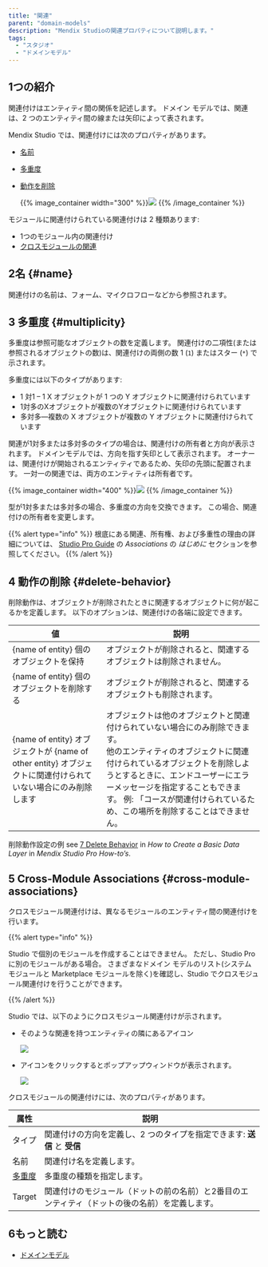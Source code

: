 ```yaml
---
title: "関連"
parent: "domain-models"
description: "Mendix Studioの関連プロパティについて説明します。"
tags:
  - "スタジオ"
  - "ドメインモデル"
---
```


## 1つの紹介

関連付けはエンティティ間の関係を記述します。 ドメイン モデルでは、関連は、2 つのエンティティ間の線または矢印によって表されます。

Mendix Studio では、関連付けには次のプロパティがあります。

* [名前](#name)
* [多重度](#multiplicity)
*  [動作を削除](#delete-behavior)

   {{% image_container width="300" %}}![](attachments/domain-models-association-properties/association-properties.png)
   {{% /image_container %}}

モジュールに関連付けられている関連付けは 2 種類あります:

* 1つのモジュール内の関連付け
* [クロスモジュールの関連](#cross-module-associations)

## 2名 {#name}

関連付けの名前は、フォーム、マイクロフローなどから参照されます。

## 3 多重度 {#multiplicity}

多重度は参照可能なオブジェクトの数を定義します。 関連付けの二項性(または参照されるオブジェクトの数)は、関連付けの両側の数 1 (`1`) またはスター (`*`) で示されます。

多重度には以下のタイプがあります:

* 1 対1 – 1 X オブジェクトが 1 つの Y オブジェクトに関連付けられています
* 1対多のXオブジェクトが複数のYオブジェクトに関連付けられています
* 多対多―複数の X オブジェクトが複数の Y オブジェクトに関連付けられています

関連が1対多または多対多のタイプの場合は、関連付けの所有者と方向が表示されます。 ドメインモデルでは、方向を指す矢印として表示されます。 オーナーは、関連付けが開始されるエンティティであるため、矢印の先頭に配置されます。 一対一の関連では、両方のエンティティは所有者です。

{{% image_container width="400" %}}![](attachments/domain-models-association-properties/association-domainmodel.png)
{{% /image_container %}}

型が1対多または多対多の場合、多重度の方向を交換できます。 この場合、関連付けの所有者を変更します。

{{% alert type="info" %}}
根底にある関連、所有権、および多重性の理由の詳細については、 [Studio Pro Guide](/refguide8/associations#intro) の *Associations* の *はじめに* セクションを参照してください。
{{% /alert %}}

## 4 動作の削除 {#delete-behavior}

削除動作は、オブジェクトが削除されたときに関連するオブジェクトに何が起こるかを定義します。 以下のオプションは、関連付けの各端に設定できます。

| 値                                                                           | 説明                                                                                                                                                                  |
| --------------------------------------------------------------------------- | ------------------------------------------------------------------------------------------------------------------------------------------------------------------- |
| {name of entity} 個のオブジェクトを保持                                                | オブジェクトが削除されると、関連するオブジェクトは削除されません。                                                                                                                                   |
| {name of entity} 個のオブジェクトを削除する                                              | オブジェクトが削除されると、関連するオブジェクトも削除されます。                                                                                                                                    |
| {name of entity} オブジェクトが {name of other entity} オブジェクトに関連付けられていない場合にのみ削除します | オブジェクトは他のオブジェクトと関連付けられていない場合にのみ削除できます。 <br />他のエンティティのオブジェクトに関連付けられているオブジェクトを削除しようとするときに、エンドユーザーにエラーメッセージを指定することもできます。 例: 「コースが関連付けられているため、この場所を削除することはできません。 |

削除動作設定の例 see [7 Delete Behavior](/howto8/data-models/create-a-basic-data-layer#delete-behavior) in *How to Create a Basic Data Layer* in *Mendix Studio Pro How-to’s*.


## 5 Cross-Module Associations {#cross-module-associations}

クロスモジュール関連付けは、異なるモジュールのエンティティ間の関連付けを行います。

{{% alert type="info" %}}

Studio で個別のモジュールを作成することはできません。 ただし、Studio Pro に別のモジュールがある場合。 さまざまなドメイン モデルのリスト(システム モジュールと Marketplace モジュールを除く)を確認し、Studio でクロスモジュール関連付けを行うことができます。

{{% /alert %}}

Studio では、以下のようにクロスモジュール関連付けが示されます。

*  そのような関連を持つエンティティの隣にあるアイコン

   ![](attachments/domain-models-association-properties/association-icon.png)

*  アイコンをクリックするとポップアップウィンドウが表示されます。

   ![](attachments/domain-models-association-properties/association-pop-up.png)

クロスモジュールの関連付けには、次のプロパティがあります。

| 属性                   | 説明                                               |
| -------------------- | ------------------------------------------------ |
| タイプ                  | 関連付けの方向を定義し、2 つのタイプを指定できます: **送信** と **受信**      |
| 名前                   | 関連付け名を定義します。                                     |
| [多重度](#multiplicity) | 多重度の種類を指定します。                                    |
| Target               | 関連付けのモジュール（ドットの前の名前）と2番目のエンティティ（ドットの後の名前）を定義します。 |

## 6もっと読む

* [ドメインモデル](domain-models)

